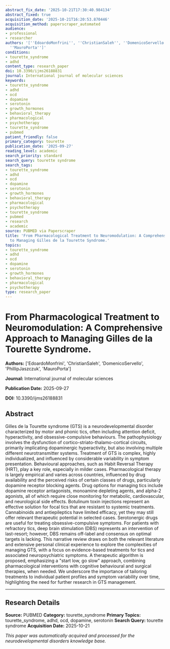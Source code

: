 ```yaml
---
abstract_fix_date: '2025-10-21T17:30:40.984134'
abstract_fixed: true
acquisition_date: '2025-10-21T16:20:53.870446'
acquisition_method: paperscraper_automated
audience:
- professional
- researcher
authors: '[''EdoardoMonfrini'', ''ChristianSaleh'', ''DomenicoServello'', ''PhillipJaszczuk'',
  ''MauroPorta'']'
conditions:
- tourette_syndrome
- adhd
content_type: research_paper
doi: 10.3390/ijms26188831
journal: International journal of molecular sciences
keywords:
- tourette_syndrome
- adhd
- ocd
- dopamine
- serotonin
- growth_hormones
- behavioral_therapy
- pharmacological
- psychotherapy
- tourette_syndrome
- pubmed
patient_friendly: false
primary_category: tourette
publication_date: '2025-09-27'
reading_level: academic
search_priority: standard
search_query: tourette syndrome
search_tags:
- tourette_syndrome
- adhd
- ocd
- dopamine
- serotonin
- growth_hormones
- behavioral_therapy
- pharmacological
- psychotherapy
- tourette_syndrome
- pubmed
- research
- academic
source: PUBMED via Paperscraper
title: 'From Pharmacological Treatment to Neuromodulation: A Comprehensive Approach
  to Managing Gilles de la Tourette Syndrome.'
topics:
- tourette_syndrome
- adhd
- ocd
- dopamine
- serotonin
- growth_hormones
- behavioral_therapy
- pharmacological
- psychotherapy
type: research_paper
---
```


# From Pharmacological Treatment to Neuromodulation: A Comprehensive Approach to Managing Gilles de la Tourette Syndrome.

**Authors:** ['EdoardoMonfrini', 'ChristianSaleh', 'DomenicoServello', 'PhillipJaszczuk', 'MauroPorta']

**Journal:** International journal of molecular sciences

**Publication Date:** 2025-09-27

**DOI:** 10.3390/ijms26188831

## Abstract

Gilles de la Tourette syndrome (GTS) is a neurodevelopmental disorder characterized by motor and phonic tics, often including attention deficit, hyperactivity, and obsessive-compulsive behaviours. The pathophysiology involves the dysfunction of cortico-striato-thalamo-cortical circuits, primarily implicating dopaminergic hyperactivity, but also involving multiple different neurotransmitter systems. Treatment of GTS is complex, highly individualized, and influenced by considerable variability in symptom presentation. Behavioural approaches, such as Habit Reversal Therapy (HRT), play a key role, especially in milder cases. Pharmacological therapy is largely empirical and varies across countries, influenced by drug availability and the perceived risks of certain classes of drugs, particularly dopamine receptor blocking agents. Drug options for managing tics include dopamine receptor antagonists, monoamine depleting agents, and alpha-2 agonists, all of which require close monitoring for metabolic, cardiovascular, and neurological side effects. Botulinum toxin injections represent an effective solution for focal tics that are resistant to systemic treatments. Cannabinoids and antiepileptics have limited efficacy, yet they may still offer relevant therapeutic potential in selected cases. Serotonergic drugs are useful for treating obsessive-compulsive symptoms. For patients with refractory tics, deep brain stimulation (DBS) represents an intervention of last-resort; however, DBS remains off-label and consensus on optimal targets is lacking. This narrative review draws on both the relevant literature and extensive personal clinical experience to explore the complexities of managing GTS, with a focus on evidence-based treatments for tics and associated neuropsychiatric symptoms. A therapeutic algorithm is proposed, emphasizing a "start low, go slow" approach, combining pharmacological interventions with cognitive behavioural and surgical therapies, when needed. We underscore the importance of tailoring treatments to individual patient profiles and symptom variability over time, highlighting the need for further research in GTS management.

---

## Research Details

**Source:** PUBMED
**Category:** tourette_syndrome
**Primary Topics:** tourette_syndrome, adhd, ocd, dopamine, serotonin
**Search Query:** tourette syndrome
**Acquisition Date:** 2025-10-21

*This paper was automatically acquired and processed for the neurodevelopmental disorders knowledge base.*
